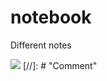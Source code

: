 # notebook
Different notes

![](https://latex.codecogs.com/svg.latex?\int&space;f(x)dx=F(x)&plus;C)
[//]: # "Comment"

[comment]: <> (This is a comment, it will not be included)
[comment]: <> (in  the output file unless you use it in)
[comment]: <> (a reference style link.)

<!-- regular html comment --> 
<!--- special completely ignored comment --> 
